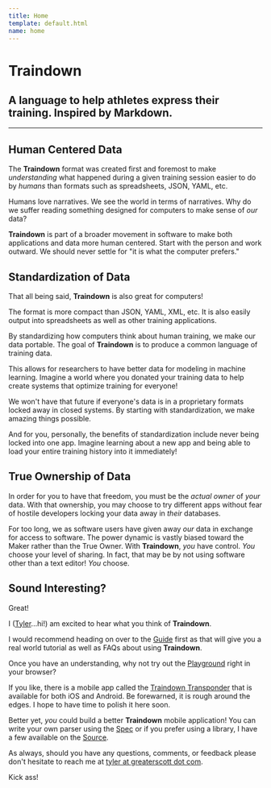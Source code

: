 ```yaml
---
title: Home
template: default.html
name: home
---
```


<h1 class="hero center-text">Traindown</h1>
<h2 class="center-text">A language to help athletes express their training. Inspired by Markdown.</h2>

---

<h2 class="center-text">Human Centered Data</h2>

The **Traindown** format was created first and foremost to make *understanding* what happened during a given training session easier to do by *humans* than formats such as spreadsheets, JSON, YAML, etc.

Humans love narratives. We see the world in terms of narratives. Why do we suffer reading something designed for computers to make sense of *our* data?

**Traindown** is part of a broader movement in software to make both applications and data more human centered. Start with the person and work outward. We should never settle for "it is what the computer prefers."

<h2 class="center-text">Standardization of Data</h2>

That all being said, **Traindown** is also great for computers!

The format is more compact than JSON, YAML, XML, etc. It is also easily output into spreadsheets as well as other training applications.

By standardizing how computers think about human training, we make our data portable. The goal of **Traindown** is to produce a common language of training data.

This allows for researchers to have better data for modeling in machine learning. Imagine a world where you donated your training data to help create systems that optimize training for everyone!

We won't have that future if everyone's data is in a proprietary formats locked away in closed systems. By starting with standardization, we make amazing things possible.

And for you, personally, the benefits of standardization include never being locked into one app. Imagine learning about a new app and being able to load your entire training history into it immediately!

<h2 class="center-text">True Ownership of Data</h2>

In order for you to have that freedom, you must be the *actual owner* of *your* data. With that ownership, you may choose to try different apps without fear of hostile developers locking your data away in *their* databases.

For too long, we as software users have given away *our* data in exchange for access to software. The power dynamic is vastly biased toward the Maker rather than the True Owner. With **Traindown**, *you* have control. *You* choose your level of sharing. In fact, that may be by not using software other than a text editor! *You* choose.


<h2 class="center-text">Sound Interesting?</h2>

Great!

I (<a href="mailto:tyler@greaterscott.com">Tyler</a>...hi!) am excited to hear what you think of **Traindown**.

I would recommend heading on over to the [Guide](/guide) first as that will give you a real world tutorial as well as FAQs about using **Traindown**.

Once you have an understanding, why not try out the [Playground](/playground) right in your browser?

If you like, there is a mobile app called the [Traindown Transponder](/transponder) that is available for both iOS and Android. Be forewarned, it is rough around the edges. I hope to have time to polish it here soon.

Better yet, *you* could build a better **Traindown** mobile application! You can write your own parser using the [Spec](/spec) or if you prefer using a library, I have a few available on the [Source](/page).

As always, should you have any questions, comments, or feedback please don't hesitate to reach me at <a href="mailto:tyler@greaterscott.com">tyler at greaterscott dot com</a>.

Kick ass!

